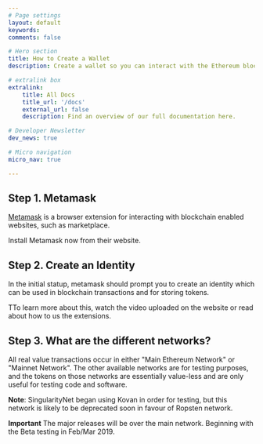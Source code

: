```yaml
---
# Page settings
layout: default
keywords:
comments: false

# Hero section
title: How to Create a Wallet
description: Create a wallet so you can interact with the Ethereum blockchain

# extralink box
extralink:
    title: All Docs
    title_url: '/docs'
    external_url: false
    description: Find an overview of our full documentation here.

# Developer Newsletter
dev_news: true

# Micro navigation
micro_nav: true

---
```


## Step 1. Metamask

[Metamask](https://metamask.io/) is a browser extension for interacting with blockchain enabled websites, such as marketplace.

Install Metamask now from their website.

## Step 2. Create an Identity

In the initial statup, metamask should prompt you to create an identity which can be used in blockchain transactions and for storing tokens.

TTo learn more about this, watch the video uploaded on the website or  read about how to us the extensions.

## Step 3. What are the different networks?

All real value transactions occur in either "Main Ethereum Network" or "Mainnet Network". The other available networks are for testing purposes, and
the tokens on those networks are essentially value-less and are only useful for testing code and software.

**Note**: SingularityNet began using  Kovan in order for testing, but this network is likely to be deprecated soon in favour of Ropsten network.

**Important** The major releases will be over the main network. Beginning with the Beta testing in Feb/Mar 2019.